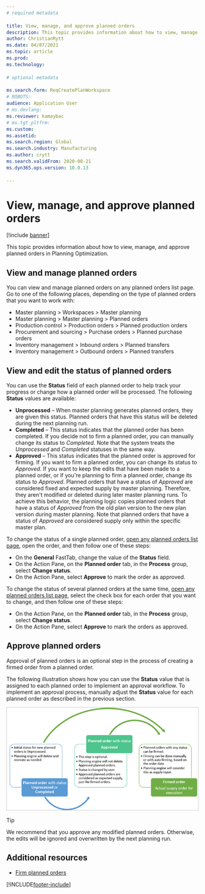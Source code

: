 ```yaml
---
# required metadata

title: View, manage, and approve planned orders
description: This topic provides information about how to view, manage, and approve planned orders in Planning Optimization. 
author: ChristianRytt
ms.date: 04/07/2021
ms.topic: article
ms.prod: 
ms.technology: 

# optional metadata

ms.search.form: ReqCreatePlanWorkspace
# ROBOTS: 
audience: Application User
# ms.devlang: 
ms.reviewer: kamaybac
# ms.tgt_pltfrm: 
ms.custom: 
ms.assetid: 
ms.search.region: Global
ms.search.industry: Manufacturing
ms.author: crytt
ms.search.validFrom: 2020-08-21
ms.dyn365.ops.version: 10.0.13

---
```

# View, manage, and approve planned orders

[!include [banner](../../includes/banner.md)]

This topic provides information about how to view, manage, and approve planned orders in Planning Optimization.

## <a name="view-planned-orders"></a>View and manage planned orders

You can view and manage planned orders on any planned orders list page. Go to one of the following places, depending on the type of planned orders that you want to work with:

- Master planning \> Workspaces \> Master planning
- Master planning \> Master planning \> Planned orders
- Production control \> Production orders \> Planned production orders
- Procurement and sourcing \> Purchase orders \> Planned purchase orders
- Inventory management \> Inbound orders \> Planned transfers
- Inventory management \> Outbound orders \> Planned transfers

## View and edit the status of planned orders

You can use the **Status** field of each planned order to help track your progress or change how a planned order will be processed. The following **Status** values are available:

- **Unprocessed** – When master planning generates planned orders, they are given this status. Planned orders that have this status will be deleted during the next planning run.
- **Completed** – This status indicates that the planned order has been completed. If you decide not to firm a planned order, you can manually change its status to *Completed*. Note that the system treats the *Unprocessed* and *Completed* statuses in the same way.
- **Approved** – This status indicates that the planned order is approved for firming. If you want to firm a planned order, you can change its status to *Approved*. If you want to keep the edits that have been made to a planned order, or if you're planning to firm a planned order, change its status to *Approved*. Planned orders that have a status of *Approved* are considered fixed and expected supply by master planning. Therefore, they aren't modified or deleted during later master planning runs. To achieve this behavior, the planning logic copies planned orders that have a status of *Approved* from the old plan version to the new plan version during master planning. Note that planned orders that have a status of *Approved* are considered supply only within the specific master plan.

To change the status of a single planned order, [open any planned orders list page](#view-planned-orders), open the order, and then follow one of these steps:

- On the **General** FastTab, change the value of the **Status** field.
- On the Action Pane, on the **Planned order** tab, in the **Process** group, select **Change status**.
- On the Action Pane, select **Approve** to mark the order as approved.

To change the status of several planned orders at the same time, [open any planned orders list page](#view-planned-orders), select the check box for each order that you want to change, and then follow one of these steps:

- On the Action Pane, on the **Planned order** tab, in the **Process** group, select **Change status**.
- On the Action Pane, select **Approve** to mark the orders as approved.

## Approve planned orders

Approval of planned orders is an optional step in the process of creating a firmed order from a planned order.

The following illustration shows how you can use the **Status** value that is assigned to each planned order to implement an approval workflow. To implement an approval process, manually adjust the **Status** value for each planned order as described in the previous section.

![Planned order flow](media/approved-planned-orders-1.png)

> [!TIP]
> We recommend that you approve any modified planned orders. Otherwise, the edits will be ignored and overwritten by the next planning run.

## Additional resources

- [Firm planned orders](planned-order-firming.md)

[!INCLUDE[footer-include](../../../includes/footer-banner.md)]
